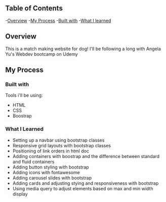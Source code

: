 ## Table of Contents

-[Overview](#overview)
-[My Process](#my-process)
    -[Built with](#built-with)
    -[What I learned](#what-i-learned)

## Overview

This is a match making website for dog! I'll be following a long with Angela Yu's Webdev bootcamp on Udemy

## My Process

### Built with

Tools i'll be using:

- HTML
- CSS
- Boostrap

### What I Learned

- Setting up a navbar using bootstrap classes
- Responsive grid layouts with bootstrap classes
- Positioning of link orders in html doc
- Adding containers with boostrap and the difference between standard and fluid containers
- Adding button styling with bootstrap
- Adding icons with fontawesome 
- Adding carousel slides with bootstrap
- Adding cards and adjusting stying and responsiveness with bootstrap
- Using media query to adjust elements based on max and min width display



